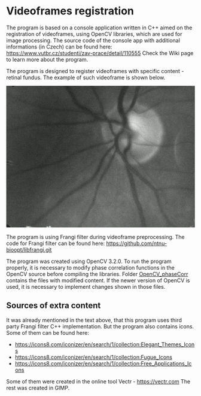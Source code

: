 # Videoframes registration

The program is based on a console application written in C++ aimed on the registration of videoframes, using OpenCV libraries, which are used for image processing. The source code of the console app with additional informations (in Czech) can be found here: https://www.vutbr.cz/studenti/zav-prace/detail/110555
Check the Wiki page to learn more about the program.

The program is designed to register videoframes with specific content - retinal fundus. The example of such videoframe is shown below.

![TEST](/example_images/videoFrameExample.png)

The program is using Frangi filter during videoframe preprocessing. The code for Frangi filter can be found here: https://github.com/ntnu-bioopt/libfrangi.git

The program was created using OpenCV 3.2.0. To run the program properly, it is necessary to modify phase correlation functions in the OpenCV source before compiling the libraries. Folder [OpenCV_phaseCorr](https://github.com/RaphCucul/Image-registration-GUI/tree/master/OpenCV_phaseCorr) contains the files with modified content. If the newer version of OpenCV is used, it is necessary to implement changes shown in those files.

## Sources of extra content
It was already mentioned in the text above, that this program uses third party Frangi filter C++ implementation. But the program also contains icons. Some of them can be found here:
* https://icons8.com/iconizer/en/search/1/collection:Elegant_Themes_Icons
* https://icons8.com/iconizer/en/search/1/collection:Fugue_Icons
* https://icons8.com/iconizer/en/search/1/collection:Free_Applications_Icons

Some of them were created in the online tool Vectr - 
https://vectr.com The rest was created in GIMP.
